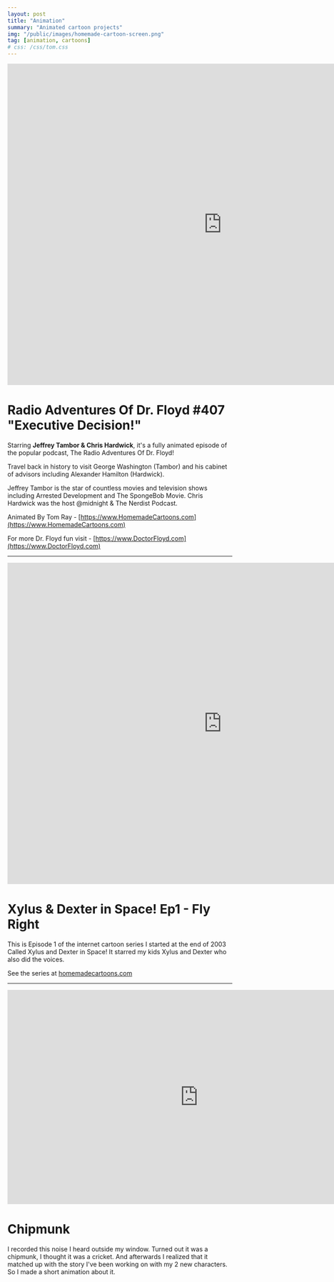 ```yaml
---
layout: post
title: "Animation"
summary: "Animated cartoon projects"
img: "/public/images/homemade-cartoon-screen.png"
tag: [animation, cartoons]
# css: /css/tom.css
---
```


<div class="embed-responsive embed-responsive-16by9">
  <iframe class="embed-responsive-item" width="960" height="720" src="https://www.youtube.com/embed/bcG0WBJ2oD8?rel=0&amp;showinfo=0" frameborder="0" allowfullscreen></iframe>
</div>

Radio Adventures Of Dr. Floyd #407 "Executive Decision!"
========================================================

Starring **Jeffrey Tambor & Chris Hardwick**, it's a fully animated episode of the popular podcast, The Radio Adventures Of Dr. Floyd!

Travel back in history to visit George Washington (Tambor) and his cabinet of advisors including Alexander Hamilton (Hardwick).

Jeffrey Tambor is the star of countless movies and television shows including Arrested Development and The SpongeBob Movie. Chris Hardwick was the host @midnight & The Nerdist Podcast.

Animated By Tom Ray - [https://www.HomemadeCartoons.com](https://www.HomemadeCartoons.com)

For more Dr. Floyd fun visit - [https://www.DoctorFloyd.com](https://www.DoctorFloyd.com)

---

<div class="embed-responsive embed-responsive-16by9">
  <iframe class="embed-responsive-item" width="960" height="720" src="https://www.youtube.com/embed/Feb6eRUNRfU?rel=0&amp;showinfo=0" frameborder="0" allowfullscreen></iframe>
</div>

Xylus & Dexter in Space! Ep1 - Fly Right
========================================

This is Episode 1 of the internet cartoon series I started at the end of 2003 Called Xylus and Dexter in Space! It starred my kids Xylus and Dexter who also did the voices.

See the series at [homemadecartoons.com](https://homemadecartoons.com)

---

<div class="embed-responsive embed-responsive-16by9">
  <iframe class="embed-responsive-item" width="853" height="480" src="https://www.youtube.com/embed/-nAskBDpDm4?rel=0&amp;showinfo=0" frameborder="0" allowfullscreen></iframe>
</div>

Chipmunk
========

I recorded this noise I heard outside my window. Turned out it was a chipmunk, I thought it was a cricket. And afterwards I realized that it matched up with the story I've been working on with my 2 new characters. So I made a short animation about it.
